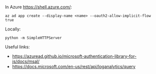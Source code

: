 In Azure https://shell.azure.com/:
```
az ad app create --display-name <name> --oauth2-allow-implicit-flow true
``` 

Locally:
```
python -m SimpleHTTPServer
```

Useful links: 

* https://azuread.github.io/microsoft-authentication-library-for-js/docs/msal/ 
* https://docs.microsoft.com/en-us/rest/api/loganalytics/query 
